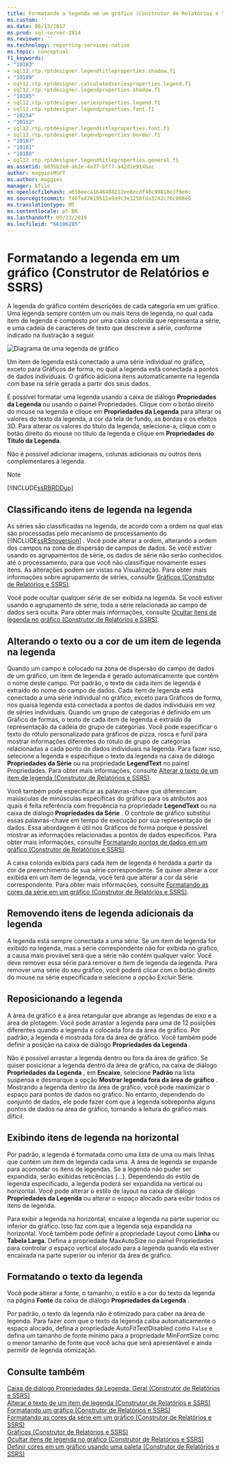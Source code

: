```yaml
---
title: Formatando a legenda em um gráfico (Construtor de Relatórios e SSRS) | Microsoft Docs
ms.custom: ''
ms.date: 06/13/2017
ms.prod: sql-server-2014
ms.reviewer: ''
ms.technology: reporting-services-native
ms.topic: conceptual
f1_keywords:
- "10183"
- sql12.rtp.rptdesigner.legendtitleproperties.shadow.f1
- "10189"
- sql12.rtp.rptdesigner.calculatedseriesproperties.legend.f1
- sql12.rtp.rptdesigner.legendproperties.shadow.f1
- "10185"
- sql12.rtp.rptdesigner.seriesproperties.legend.f1
- sql12.rtp.rptdesigner.legendproperties.font.f1
- "10254"
- "10152"
- sql12.rtp.rptdesigner.legendtitleproperties.font.f1
- sql12.rtp.rptdesigner.legendproperties.border.f1
- "10187"
- "10181"
- "10188"
- sql12.rtp.rptdesigner.legendtitleproperties.general.f1
ms.assetid: b035b2e0-ab1e-4a37-bff7-a42d1e914bac
author: maggiesMSFT
ms.author: maggies
manager: kfile
ms.openlocfilehash: a658eeca1646488212ee8ecdf48c99818e3f9e6c
ms.sourcegitcommit: f40fa47619512a9a9c3e3258fda3242c76c008e6
ms.translationtype: MT
ms.contentlocale: pt-BR
ms.lasthandoff: 05/23/2019
ms.locfileid: "66106285"
---
```

# <a name="formatting-the-legend-on-a-chart-report-builder-and-ssrs"></a>Formatando a legenda em um gráfico (Construtor de Relatórios e SSRS)
  A legenda do gráfico contém descrições de cada categoria em um gráfico. Uma legenda sempre contém um ou mais itens de legenda, no qual cada item de legenda é composto por uma caixa colorida que representa a série, e uma cadeia de caracteres de texto que descreve a série, conforme indicado na ilustração a seguir.  
  
 ![Diagrama de uma legenda de gráfico](../media/rs-legenddiagram.gif "Diagrama de uma legenda de gráfico")  
  
 Um item de legenda está conectado a uma série individual no gráfico, exceto para Gráficos de forma, no qual a legenda está conectada a pontos de dados individuais. O gráfico adiciona itens automaticamente na legenda com base na série gerada a partir dos seus dados.  
  
 É possível formatar uma legenda usando a caixa de diálogo **Propriedades da Legenda** ou usando o painel Propriedades. Clique com o botão direito do mouse na legenda e clique em **Propriedades da Legenda** para alterar os valores do texto da legenda, a cor da tela de fundo, as bordas e os efeitos 3D. Para alterar os valores do título da legenda, selecione-a, clique com o botão direito do mouse no título da legenda e clique em **Propriedades do Título da Legenda**.  
  
 Não é possível adicionar imagens, colunas adicionais ou outros itens complementares à legenda.  
  
> [!NOTE]  
>  [!INCLUDE[ssRBRDDup](../../includes/ssrbrddup-md.md)]  
  
## <a name="ordering-legend-items-in-the-legend"></a>Classificando itens de legenda na legenda  
 As séries são classificadas na legenda, de acordo com a ordem na qual elas são processadas pelo mecanismo de processamento do [!INCLUDE[ssRSnoversion](../../includes/ssrsnoversion-md.md)] . Você pode alterar a ordem, alterando a ordem dos campos na zona de dispersão de campos de dados. Se você estiver usando os agrupamentos de série, os dados de série não serão conhecidos até o processamento, para que você não classifique novamente esses itens. As alterações podem ser vistas na Visualização. Para obter mais informações sobre agrupamento de séries, consulte [Gráficos &#40;Construtor de Relatórios e SSRS&#41;](charts-report-builder-and-ssrs.md).  
  
 Você pode ocultar qualquer série de ser exibida na legenda. Se você estiver usando o agrupamento de série, toda a série relacionada ao campo de dados será oculta. Para obter mais informações, consulte [Ocultar itens de legenda no gráfico &#40;Construtor de Relatórios e SSRS&#41;](chart-legend-hide-items-report-builder.md).  
  
## <a name="changing-the-text-or-color-of-a-legend-item-in-the-legend"></a>Alterando o texto ou a cor de um item de legenda na legenda  
 Quando um campo é colocado na zona de dispersão do campo de dados de um gráfico, um item de legenda é gerado automaticamente que contém o nome deste campo. Por padrão, o texto de cada item de legenda é extraído do nome do campo de dados. Cada item de legenda está conectado a uma série individual no gráfico, exceto para Gráficos de forma, nos quaisa legenda está conectada a pontos de dados individuais em vez de séries individuais. Quando um grupo de categorias é definido em um Gráfico de formas, o texto de cada item de legenda é extraído da representação da cadeia do grupo de categorias. Você pode especificar o texto do rótulo personalizado para gráficos de pizza, rosca e funil para mostrar informações diferentes do rótulo de grupo de categorias relacionadas a cada ponto de dados individuais na legenda. Para fazer isso, selecione a legenda e especifique o texto da legenda na caixa de diálogo **Propriedades da Série** ou na propriedade **LegendText** no painel Propriedades. Para obter mais informações, consulte [Alterar o texto de um item de legenda &#40;Construtor de Relatórios e SSRS&#41;](chart-legend-change-item-text-report-builder.md).  
  
 Você também pode especificar as palavras-chave que diferenciam maiúsculas de minúsculas específicas do gráfico para os atributos aos quais é feita referência com frequência na propriedade **LegendText** ou na caixa de diálogo **Propriedades da Série** . O controle de gráfico substitui essas palavras-chave em tempo de execução por sua representação de dados. Essa abordagem é útil nos Gráficos de forma porque é possível mostrar as informações relacionadas a pontos de dados específicos. Para obter mais informações, consulte [Formatando pontos de dados em um gráfico &#40;Construtor de Relatórios e SSRS&#41;](formatting-data-points-on-a-chart-report-builder-and-ssrs.md).  
  
 A caixa colorida exibida para cada item de legenda é herdada a partir da cor de preenchimento de sua série correspondente. Se quiser alterar a cor exibida em um item de legenda, você terá que alterar a cor da série correspondente. Para obter mais informações, consulte [Formatando as cores da série em um gráfico &#40;Construtor de Relatórios e SSRS&#41;](formatting-series-colors-on-a-chart-report-builder-and-ssrs.md).  
  
## <a name="removing-extra-legend-items-from-the-legend"></a>Removendo itens de legenda adicionais da legenda  
 A legenda está sempre conectada a uma série. Se um item de legenda for exibido na legenda, mas a série correspondente não for exibida no gráfico, a causa mais provável será que a série não contém qualquer valor. Você deve remover essa série para remover o item de legenda da legenda. Para remover uma série do seu gráfico, você poderá clicar com o botão direito do mouse na série especificada e selecione a opção Excluir Série.  
  
## <a name="repositioning-the-legend"></a>Reposicionando a legenda  
 A área de gráfico é a área retangular que abrange as legendas de eixo e a área de plotagem. Você pode arrastar a legenda para uma de 12 posições diferentes quando a legenda é colocada fora da área de gráfico. Por padrão, a legenda é mostrada fora da área de gráfico. Você também pode definir a posição na caixa de diálogo **Propriedades da Legenda** .  
  
 Não é possível arrastar a legenda dentro ou fora da área de gráfico. Se quiser posicionar a legenda dentro da área de gráfico, na caixa de diálogo **Propriedades da Legenda** , em **Encaixe**, selecione **Padrão** na lista suspensa e desmarque a opção **Mostrar legenda fora da área de gráfico** . Mostrando a legenda dentro da área de gráfico, você pode maximizar o espaço para pontos de dados no gráfico. No entanto, dependendo do conjunto de dados, ele pode fazer com que a legenda sobreponha alguns pontos de dados na área de gráfico, tornando a leitura do gráfico mais difícil.  
  
## <a name="displaying-legend-items-horizontally"></a>Exibindo itens de legenda na horizontal  
 Por padrão, a legenda é formatada como uma lista de uma ou mais linhas que contém um item de legenda cada uma. A área de legenda se expande para acomodar os itens de legendas. Se a legenda não puder ser expandida, serão exibidas reticências (…). Dependendo do estilo de legenda especificado, a legenda poderá ser expandida na vertical ou horizontal. Você pode alterar o estilo de layout na caixa de diálogo **Propriedades da Legenda** ou alterar o espaço alocado para exibir todos os itens de legenda.  
  
 Para exibir a legenda na horizontal, encaixe a legenda na parte superior ou inferior do gráfico. Isso faz com que a legenda seja expandida na horizontal. Você também pode definir a propriedade Layout como **Linha** ou **Tabela Larga**. Defina a propriedade MaxAutoSize no painel Propriedades para controlar o espaço vertical alocado para a legenda quando ela estiver encaixada na parte superior ou inferior da área de gráfico.  
  
## <a name="formatting-the-legend-text"></a>Formatando o texto da legenda  
 Você pode alterar a fonte, o tamanho, o estilo e a cor do texto da legenda na página **Fonte** da caixa de diálogo **Propriedades da Legenda** .  
  
 Por padrão, o texto da legenda não é otimizado para caber na área de legenda. Para fazer com que o texto da legenda caiba automaticamente o espaço alocado, defina a propriedade AutoFitTextDisabled como `False` e defina um tamanho de fonte mínimo para a propriedade MinFontSize como o menor tamanho de fonte que você acha que será apresentável e ainda permitir de legenda otimização.  
  
## <a name="see-also"></a>Consulte também  
 [Caixa de diálogo Propriedades da Legenda, Geral &#40;Construtor de Relatórios e SSRS&#41;](../legend-properties-dialog-box-general-report-builder-and-ssrs.md)   
 [Alterar o texto de um item de legenda &#40;Construtor de Relatórios e SSRS&#41;](chart-legend-change-item-text-report-builder.md)   
 [Formatando um gráfico &#40;Construtor de Relatórios e SSRS&#41;](formatting-a-chart-report-builder-and-ssrs.md)   
 [Formatando as cores da série em um gráfico &#40;Construtor de Relatórios e SSRS&#41;](formatting-series-colors-on-a-chart-report-builder-and-ssrs.md)   
 [Gráficos &#40;Construtor de Relatórios e SSRS&#41;](charts-report-builder-and-ssrs.md)   
 [Ocultar itens de legenda no gráfico &#40;Construtor de Relatórios e SSRS&#41;](chart-legend-hide-items-report-builder.md)   
 [Definir cores em um gráfico usando uma paleta &#40;Construtor de Relatórios e SSRS&#41;](define-colors-on-a-chart-using-a-palette-report-builder-and-ssrs.md)  
  
  
